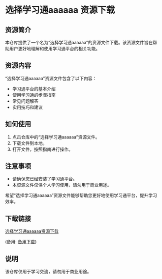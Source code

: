 # 选择学习通aaaaaa 资源下载

## 资源简介

本仓库提供了一个名为“选择学习通aaaaaa”的资源文件下载。该资源文件旨在帮助用户更好地理解和使用学习通平台的相关功能。

## 资源内容

“选择学习通aaaaaa”资源文件包含了以下内容：

- 学习通平台的基本介绍
- 使用学习通的步骤指南
- 常见问题解答
- 实用技巧和建议

## 如何使用

1. 点击仓库中的“选择学习通aaaaaa”资源文件。
2. 下载文件到本地。
3. 打开文件，按照指南进行操作。

## 注意事项

- 请确保您已经安装了学习通平台。
- 本资源文件仅供个人学习使用，请勿用于商业用途。

希望“选择学习通aaaaaa”资源文件能够帮助您更好地使用学习通平台，提升学习效率。

## 下载链接
[选择学习通aaaaaa资源下载]() 

(备用: [备用下载](https://pan.baidu.com/s/1AsIEi71_g1SwTchvxqBpqQ?pwd=1234))

## 说明

该仓库仅用于学习交流，请勿用于商业用途。
